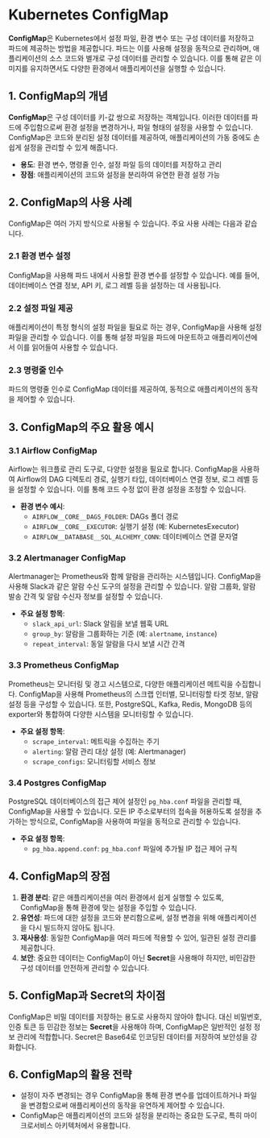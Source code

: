 # Kubernetes ConfigMap

**ConfigMap**은 Kubernetes에서 설정 파일, 환경 변수 또는 구성 데이터를 저장하고 파드에 제공하는 방법을 제공합니다. 파드는 이를 사용해 설정을 동적으로 관리하며, 애플리케이션의 소스 코드와 별개로 구성 데이터를 관리할 수 있습니다. 이를 통해 같은 이미지를 유지하면서도 다양한 환경에서 애플리케이션을 실행할 수 있습니다.

## 1. ConfigMap의 개념

**ConfigMap**은 구성 데이터를 키-값 쌍으로 저장하는 객체입니다. 이러한 데이터를 파드에 주입함으로써 환경 설정을 변경하거나, 파일 형태의 설정을 사용할 수 있습니다. ConfigMap은 코드와 분리된 설정 데이터를 제공하여, 애플리케이션의 가동 중에도 손쉽게 설정을 관리할 수 있게 해줍니다.

- **용도**: 환경 변수, 명령줄 인수, 설정 파일 등의 데이터를 저장하고 관리
- **장점**: 애플리케이션의 코드와 설정을 분리하여 유연한 환경 설정 가능

## 2. ConfigMap의 사용 사례

ConfigMap은 여러 가지 방식으로 사용될 수 있습니다. 주요 사용 사례는 다음과 같습니다.

### 2.1 환경 변수 설정
ConfigMap을 사용해 파드 내에서 사용할 환경 변수를 설정할 수 있습니다. 예를 들어, 데이터베이스 연결 정보, API 키, 로그 레벨 등을 설정하는 데 사용됩니다.

### 2.2 설정 파일 제공
애플리케이션이 특정 형식의 설정 파일을 필요로 하는 경우, ConfigMap을 사용해 설정 파일을 관리할 수 있습니다. 이를 통해 설정 파일을 파드에 마운트하고 애플리케이션에서 이를 읽어들여 사용할 수 있습니다.

### 2.3 명령줄 인수
파드의 명령줄 인수로 ConfigMap 데이터를 제공하여, 동적으로 애플리케이션의 동작을 제어할 수 있습니다.

## 3. ConfigMap의 주요 활용 예시

### 3.1 Airflow ConfigMap

Airflow는 워크플로 관리 도구로, 다양한 설정을 필요로 합니다. ConfigMap을 사용하여 Airflow의 DAG 디렉토리 경로, 실행기 타입, 데이터베이스 연결 정보, 로그 레벨 등을 설정할 수 있습니다. 이를 통해 코드 수정 없이 환경 설정을 조정할 수 있습니다.

- **환경 변수 예시**: 
  - `AIRFLOW__CORE__DAGS_FOLDER`: DAGs 폴더 경로
  - `AIRFLOW__CORE__EXECUTOR`: 실행기 설정 (예: KubernetesExecutor)
  - `AIRFLOW__DATABASE__SQL_ALCHEMY_CONN`: 데이터베이스 연결 문자열

### 3.2 Alertmanager ConfigMap

Alertmanager는 Prometheus와 함께 알람을 관리하는 시스템입니다. ConfigMap을 사용해 Slack과 같은 알람 수신 도구의 설정을 관리할 수 있습니다. 알람 그룹화, 알람 발송 간격 및 알람 수신자 정보를 설정할 수 있습니다.

- **주요 설정 항목**:
  - `slack_api_url`: Slack 알림을 보낼 웹훅 URL
  - `group_by`: 알람을 그룹화하는 기준 (예: `alertname`, `instance`)
  - `repeat_interval`: 동일 알람을 다시 보낼 시간 간격

### 3.3 Prometheus ConfigMap

Prometheus는 모니터링 및 경고 시스템으로, 다양한 애플리케이션 메트릭을 수집합니다. ConfigMap을 사용해 Prometheus의 스크랩 인터벌, 모니터링할 타겟 정보, 알람 설정 등을 구성할 수 있습니다. 또한, PostgreSQL, Kafka, Redis, MongoDB 등의 exporter와 통합하여 다양한 시스템을 모니터링할 수 있습니다.

- **주요 설정 항목**:
  - `scrape_interval`: 메트릭을 수집하는 주기
  - `alerting`: 알람 관리 대상 설정 (예: Alertmanager)
  - `scrape_configs`: 모니터링할 서비스 정보

### 3.4 Postgres ConfigMap

PostgreSQL 데이터베이스의 접근 제어 설정인 `pg_hba.conf` 파일을 관리할 때, ConfigMap을 사용할 수 있습니다. 모든 IP 주소로부터의 접속을 허용하도록 설정을 추가하는 방식으로, ConfigMap을 사용하여 파일을 동적으로 관리할 수 있습니다.

- **주요 설정 항목**:
  - `pg_hba.append.conf`: `pg_hba.conf` 파일에 추가될 IP 접근 제어 규칙

## 4. ConfigMap의 장점

1. **환경 분리**: 같은 애플리케이션을 여러 환경에서 쉽게 실행할 수 있도록, ConfigMap을 통해 환경에 맞는 설정을 주입할 수 있습니다.
2. **유연성**: 파드에 대한 설정을 코드와 분리함으로써, 설정 변경을 위해 애플리케이션을 다시 빌드하지 않아도 됩니다.
3. **재사용성**: 동일한 ConfigMap을 여러 파드에 적용할 수 있어, 일관된 설정 관리를 제공합니다.
4. **보안**: 중요한 데이터는 ConfigMap이 아닌 **Secret**을 사용해야 하지만, 비민감한 구성 데이터를 안전하게 관리할 수 있습니다.

## 5. ConfigMap과 Secret의 차이점

ConfigMap은 비밀 데이터를 저장하는 용도로 사용하지 않아야 합니다. 대신 비밀번호, 인증 토큰 등 민감한 정보는 **Secret**을 사용해야 하며, ConfigMap은 일반적인 설정 정보 관리에 적합합니다. Secret은 Base64로 인코딩된 데이터를 저장하여 보안성을 강화합니다.

## 6. ConfigMap의 활용 전략

- 설정이 자주 변경되는 경우 ConfigMap을 통해 환경 변수를 업데이트하거나 파일을 변경함으로써 애플리케이션의 동작을 유연하게 제어할 수 있습니다.
- ConfigMap은 애플리케이션의 코드와 설정을 분리하는 중요한 도구로, 특히 마이크로서비스 아키텍처에서 유용합니다.

